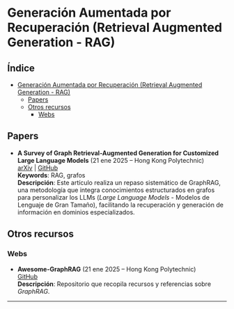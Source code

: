 # Generación Aumentada por Recuperación (Retrieval Augmented Generation - RAG)

## Índice

- [Generación Aumentada por Recuperación (Retrieval Augmented Generation - RAG)](#generación-aumentada-por-recuperación-retrieval-augmented-generation---rag)
  - [Papers](#papers)
  - [Otros recursos](#otros-recursos)
    - [Webs](#webs)

## Papers

* **A Survey of Graph Retrieval-Augmented Generation for Customized Large Language Models** (21 ene 2025 – Hong Kong Polytechnic)  
  [arXiv](https://arxiv.org/abs/2501.13958) | [GitHub](https://github.com/DEEP-PolyU/Awesome-GraphRAG)  
  **Keywords**: RAG, grafos  
  **Descripción**: Este artículo realiza un repaso sistemático de GraphRAG, una metodología que integra conocimientos estructurados en grafos para personalizar los LLMs (*Large Language Models* - Modelos de Lenguaje de Gran Tamaño), facilitando la recuperación y generación de información en dominios especializados.

## Otros recursos

### Webs

* **Awesome-GraphRAG** (21 ene 2025 – Hong Kong Polytechnic)  
  [GitHub](https://github.com/DEEP-PolyU/Awesome-GraphRAG)  
  **Descripción**: Repositorio que recopila recursos y referencias sobre *GraphRAG*.

---
